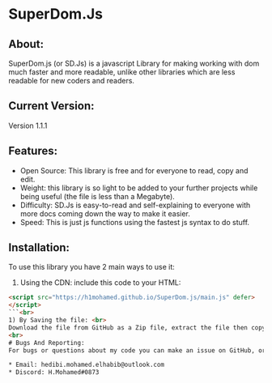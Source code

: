 # SuperDom.Js 

## About:
SuperDom.js (or SD.Js) is a javascript Library for making working with dom much faster and more readable, unlike other libraries which are less readable for new coders and readers.
## Current Version:
Version 1.1.1
## Features:
- Open Source: This library is free and for everyone to read, copy and edit.
  <br>
- Weight: this library is so light to be added to your further projects while being useful (the file is less than a Megabyte).
  <br>
- Difficulty: SD.Js is easy-to-read and self-explaining to everyone with more docs coming down the way to make it easier.
  <br>
- Speed: This is just js functions using the fastest js syntax to do stuff.
## Installation:
To use this library you have 2 main ways to use it:
1) Using the CDN:
  include this code to your HTML:
  ```html
  <script src="https://h1mohamed.github.io/SuperDom.js/main.js" defer>
  </script>
  ```<br>
1) By Saving the file: <br>
  Download the file from GitHub as a Zip file, extract the file then copy the file to your desired project folder
  <br>
# Bugs And Reporting:
For bugs or questions about my code you can make an issue on GitHub, or either contact me on:

* Email: hedibi.mohamed.elhabib@outlook.com
* Discord: H.Mohamed#0873